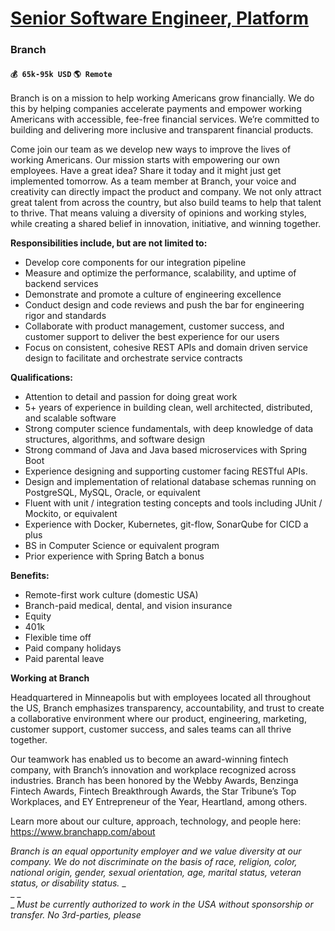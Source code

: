 # [Senior Software Engineer, Platform](https://www.remotewlb.com/apply/senior-software-engineer-platform-40266)  
### Branch  
#### `💰 65k-95k USD` `🌎 Remote`  

Branch is on a mission to help working Americans grow financially. We do this by helping companies accelerate payments and empower working Americans with accessible, fee-free financial services. We’re committed to building and delivering more inclusive and transparent financial products.

Come join our team as we develop new ways to improve the lives of working Americans. Our mission starts with empowering our own employees. Have a great idea? Share it today and it might just get implemented tomorrow. As a team member at Branch, your voice and creativity can directly impact the product and company. We not only attract great talent from across the country, but also build teams to help that talent to thrive. That means valuing a diversity of opinions and working styles, while creating a shared belief in innovation, initiative, and winning together.

 **Responsibilities include, but are not limited to:**

  * Develop core components for our integration pipeline
  * Measure and optimize the performance, scalability, and uptime of backend services
  * Demonstrate and promote a culture of engineering excellence
  * Conduct design and code reviews and push the bar for engineering rigor and standards
  * Collaborate with product management, customer success, and customer support to deliver the best experience for our users
  * Focus on consistent, cohesive REST APIs and domain driven service design to facilitate and orchestrate service contracts

 **Qualifications:**

  * Attention to detail and passion for doing great work
  * 5+ years of experience in building clean, well architected, distributed, and scalable software
  * Strong computer science fundamentals, with deep knowledge of data structures, algorithms, and software design
  * Strong command of Java and Java based microservices with Spring Boot
  * Experience designing and supporting customer facing RESTful APIs.
  * Design and implementation of relational database schemas running on PostgreSQL, MySQL, Oracle, or equivalent
  * Fluent with unit / integration testing concepts and tools including JUnit / Mockito, or equivalent
  * Experience with Docker, Kubernetes, git-flow, SonarQube for CICD a plus
  * BS in Computer Science or equivalent program
  * Prior experience with Spring Batch a bonus

 **Benefits:**

  * Remote-first work culture (domestic USA)
  * Branch-paid medical, dental, and vision insurance 
  * Equity
  * 401k
  * Flexible time off
  * Paid company holidays
  * Paid parental leave

 **Working at Branch**

Headquartered in Minneapolis but with employees located all throughout the US, Branch emphasizes transparency, accountability, and trust to create a collaborative environment where our product, engineering, marketing, customer support, customer success, and sales teams can all thrive together.

Our teamwork has enabled us to become an award-winning fintech company, with Branch’s innovation and workplace recognized across industries. Branch has been honored by the Webby Awards, Benzinga Fintech Awards, Fintech Breakthrough Awards, the Star Tribune’s Top Workplaces, and EY Entrepreneur of the Year, Heartland, among others.

Learn more about our culture, approach, technology, and people here: https://www.branchapp.com/about

 _Branch is an equal opportunity employer and we value diversity at our company. We do not discriminate on the basis of race, religion, color, national origin, gender, sexual orientation, age, marital status, veteran status, or disability status._ _  
_ _  
_ _Must be currently authorized to work in the USA without sponsorship or transfer. No 3rd-parties, please_

